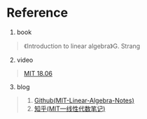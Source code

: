# Reference
1. book
>  《Introduction to linear algebra》G. Strang
2. video 
>  [MIT 18.06](https://www.bilibili.com/video/BV16Z4y1U7oU?p=1&vd_source=34813300d78b998736ee352b904b5693)
3. blog
> 1. [Github(MIT-Linear-Algebra-Notes)](https://github.com/MLNLP-World/MIT-Linear-Algebra-Notes)  
> 2. [知乎(MIT—线性代数笔记)](https://zhuanlan.zhihu.com/p/45707832)
